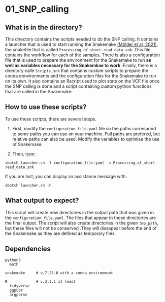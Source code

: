 # 01_SNP_calling

## What is in the directory?

This directory contains the scripts needed to do the SNP calling. It contains a launcher that is used to start running the Snakemake [(Mölder et al, 2021)](https://doi.org/10.12688/f1000research.29032.2), the snakefile that is called `Processing_of_short-read_data.snk`. This file contains the workflow for each of the samples. 
There is also a configuration file that is used to prepare the environment for the Snakemake to run **as well as variables necessary for the Snakemkae to work**.
Finally, there is a directory calle `Scripts_snk` that contains custom scripts to prepare the conda ennvironments and the configuration files for the Snakemake to run on its own. It also contains an Rscript used to plot stats on the VCF file once the SNP calling is done and a script containing custom python functions that are called in the Snakemake.

## How to use these scripts?

To use these scripts, there are several steps. 
1. First, modify the `configuration_file.yaml` file so the paths correspond to some paths you can use on your machine. Full paths are prefered, but relative paths can also be used.
Modify the variables to optimise the use of Snakemake.

2. Then, type:
```
sbatch launcher.sh -f configuration_file.yaml -s Processing_of_short-read_data.snk
```

If you are lost, you can display an assistance message with: 
```
sbatch launcher.sh -h
```

## What output to expect?

This script will create new directories in the output path that was given in the `configuration_file.yaml`. The files that appear in these directories are the final output. The script will also create directories in the given `tmp_path`, but these files will not be conserved .They will dissapear before the end of the Snakemake as they are defined as temporary files.

## Dependencies


```
python3
  math

snakemake     # v.7.25.0 with a conda environment

R             # v.3.3.1 at least
  tidyverse
  ggpubr
  argparse

```
